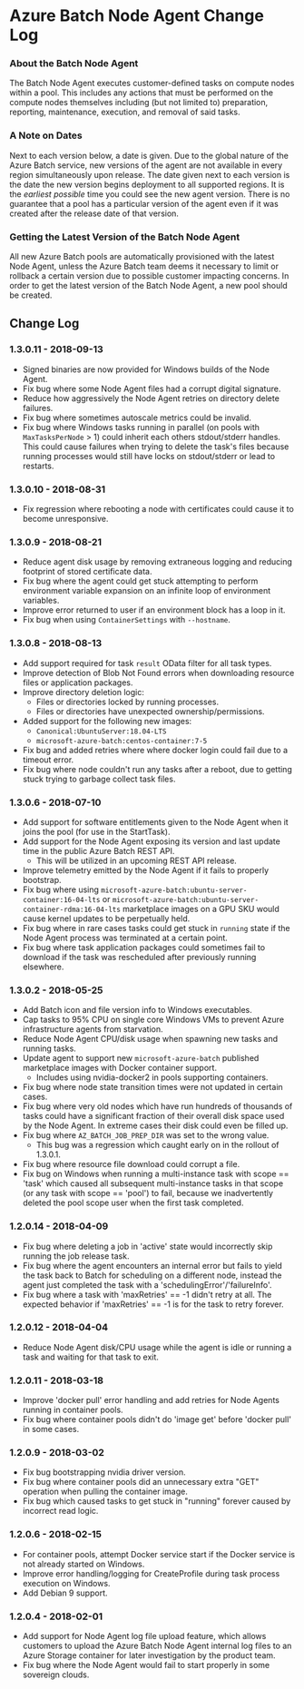 # Azure Batch Node Agent Change Log
### About the Batch Node Agent
The Batch Node Agent executes customer-defined tasks on compute nodes 
within a pool. This includes any actions that must be performed on the 
compute nodes themselves including (but not limited to) preparation,
reporting, maintenance, execution, and removal of said tasks.

### A Note on Dates
Next to each version below, a date is given. Due to the global nature of the
Azure Batch service, new versions of the agent are not available in every 
region simultaneously upon release. The date given next to each version is
the date the new version begins deployment to all supported regions. It is 
the _earliest possible_ time you could see the new agent version. There is
no guarantee that a pool has a particular version of the agent even if 
it was created after the release date of that version.

### Getting the Latest Version of the Batch Node Agent
All new Azure Batch pools are automatically provisioned with the latest 
Node Agent, unless the Azure Batch team deems it necessary to limit or 
rollback a certain version due to possible customer impacting concerns.
In order to get the latest version of the Batch Node Agent, a new pool should
be created.

## Change Log

### 1.3.0.11 - 2018-09-13
- Signed binaries are now provided for Windows builds of the Node Agent.
- Fix bug where some Node Agent files had a corrupt digital signature.
- Reduce how aggressively the Node Agent retries on directory delete failures.
- Fix bug where sometimes autoscale metrics could be invalid.
- Fix bug where Windows tasks running in parallel (on pools with 
  `MaxTasksPerNode` > 1) could inherit each others stdout/stderr handles.
  This could cause failures when trying to delete the task's files because
  running processes would still have locks on stdout/stderr or lead 
  to restarts.

### 1.3.0.10 - 2018-08-31
- Fix regression where rebooting a node with certificates could cause it to 
  become unresponsive.

### 1.3.0.9 - 2018-08-21
- Reduce agent disk usage by removing extraneous logging and reducing
  footprint of stored certificate data.
- Fix bug where the agent could get stuck attempting to perform environment
  variable expansion on an infinite loop of environment variables.
- Improve error returned to user if an environment block has a loop in it.
- Fix bug when using `ContainerSettings` with `--hostname`.

### 1.3.0.8 - 2018-08-13
- Add support required for task `result` OData filter for all task types.
- Improve detection of Blob Not Found errors when downloading 
  resource files or application packages.
- Improve directory deletion logic:
  - Files or directories locked by running processes.
  - Files or directories have unexpected ownership/permissions.
- Added support for the following new images:
  - `Canonical:UbuntuServer:18.04-LTS`
  - `microsoft-azure-batch:centos-container:7-5`
- Fix bug and added retries where where docker login could fail due to 
  a timeout error.
- Fix bug where node couldn't run any tasks after a reboot, due to getting
  stuck trying to garbage collect task files.

### 1.3.0.6 - 2018-07-10
- Add support for software entitlements given to the Node Agent when it joins
  the pool (for use in the StartTask).
- Add support for the Node Agent exposing its version and
  last update time in the public Azure Batch REST API.
  - This will be utilized in an upcoming REST API release.
- Improve telemetry emitted by the Node Agent if it fails to properly
  bootstrap.
- Fix bug where using 
  `microsoft-azure-batch:ubuntu-server-container:16-04-lts` or
  `microsoft-azure-batch:ubuntu-server-container-rdma:16-04-lts` marketplace
  images on a GPU SKU would cause kernel updates to be perpetually held.
- Fix bug where in rare cases tasks could get stuck in `running` state if
  the Node Agent process was terminated at a certain point.
- Fix bug where task application packages could sometimes fail to
  download if the task was rescheduled after previously running elsewhere.

### 1.3.0.2 - 2018-05-25
- Add Batch icon and file version info to Windows executables.
- Cap tasks to 95% CPU on single core Windows VMs to prevent Azure
  infrastructure agents from starvation.
- Reduce Node Agent CPU/disk usage when spawning new tasks and running tasks.
- Update agent to support new `microsoft-azure-batch` published marketplace
  images with Docker container support.
  - Includes using nvidia-docker2 in pools supporting containers.
- Fix bug where node state transition times were not updated in certain cases.
- Fix bug where very old nodes which have run hundreds of thousands of tasks
  could have a significant fraction of their overall disk space used by the
  Node Agent. In extreme cases their disk could even be filled up.
- Fix bug where `AZ_BATCH_JOB_PREP_DIR` was set to the wrong value.
  - This bug was a regression which caught early on in the rollout of
    1.3.0.1.
- Fix bug where resource file download could corrupt a file.
- Fix bug on Windows when running a multi-instance task with scope == 'task'
  which caused all subsequent multi-instance tasks in that scope
  (or any task with scope == 'pool') to fail, because we inadvertently
  deleted the pool scope user when the first task completed.

### 1.2.0.14 - 2018-04-09
- Fix bug where deleting a job in 'active' state would incorrectly skip
  running the job release task.
- Fix bug where the agent encounters an internal error but fails to
  yield the task back to Batch for scheduling on a different node,
  instead the agent just completed the task with a
  'schedulingError'/'failureInfo'.
- Fix bug where a task with 'maxRetries' == -1 didn't retry at all.
  The expected behavior if 'maxRetries' == -1 is for the task to retry
  forever.

### 1.2.0.12 - 2018-04-04
- Reduce Node Agent disk/CPU usage while the agent is idle or running a task
  and waiting for that task to exit.

### 1.2.0.11 - 2018-03-18
- Improve 'docker pull' error handling and add retries for Node Agents running
  in container pools.
- Fix bug where container pools didn't do 'image get' before 'docker pull'
  in some cases.

### 1.2.0.9 - 2018-03-02
- Fix bug bootstrapping nvidia driver version.
- Fix bug where container pools did an unnecessary extra "GET" operation when
  pulling the container image.
- Fix bug which caused tasks to get stuck in "running" forever caused by
  incorrect read logic.

### 1.2.0.6 - 2018-02-15
- For container pools, attempt Docker service start if the Docker service is
  not already started on Windows.
- Improve error handling/logging for CreateProfile during task process
  execution on Windows.
- Add Debian 9 support.

### 1.2.0.4 - 2018-02-01
- Add support for Node Agent log file upload feature, which allows customers
  to upload the Azure Batch Node Agent internal log files to an Azure Storage
  container for later investigation by the product team.
- Fix bug where the Node Agent would fail to start properly in some
  sovereign clouds.
